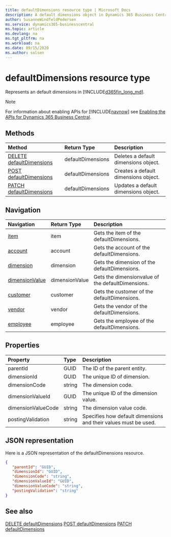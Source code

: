 ```yaml
---
title: defaultDimensions resource type | Microsoft Docs
description: A default dimensions object in Dynamics 365 Business Central.
author: SusanneWindfeldPedersen
ms.service: dynamics365-businesscentral
ms.topic: article
ms.devlang: na
ms.tgt_pltfrm: na
ms.workload: na
ms.date: 09/15/2020
ms.author: solsen
---
```


# defaultDimensions resource type
Represents an default dimensions in [!INCLUDE[d365fin_long_md](../../includes/d365fin_long_md.md)].

> [!NOTE]  
> For information about enabling APIs for [!INCLUDE[navnow](../../includes/navnow_md.md)] see [Enabling the APIs for Dynamics 365 Business Central](../enabling-apis-for-dynamics-nav.md).

## Methods
| Method | Return Type|Description |
|:--------------------|:-----------|:-------------------------|
|[DELETE defaultDimensions](../api/dynamics_defaultDimensions_Delete.md)|defaultDimensions|Deletes a default dimensions object.|
|[POST defaultDimensions](../api/dynamics_defaultDimensions_Create.md)|defaultDimensions|Creates a default dimensions object.|
|[PATCH defaultDimensions](../api/dynamics_defaultDimensions_Update.md)|defaultDimensions|Updates a default dimensions object.|




## Navigation

| Navigation |Return Type| Description |    
|:----------|:----------|:-----------------|
|[item](../resources/dynamics_item.md)|item |Gets the item of the defaultDimensions.|
|[account](../resources/dynamics_account.md)|account |Gets the account of the defaultDimensions.|
|[dimension](../resources/dynamics_dimension.md)|dimension |Gets the dimension of the defaultDimensions.|
|[dimensionValue](../resources/dynamics_dimensionvalue.md)|dimensionValue |Gets the dimensionvalue of the defaultDimensions.|
|[customer](../resources/dynamics_customer.md)|customer |Gets the customer of the defaultDimensions.|
|[vendor](../resources/dynamics_vendor.md)|vendor |Gets the vendor of the defaultDimensions.|
|[employee](../resources/dynamics_employee.md)|employee |Gets the employee of the defaultDimensions.|


## Properties

| Property           | Type   |Description     |
|:-------------------|:-------|:---------------|
|parentId|GUID|The ID of the parent entity. |
|dimensionId|GUID|The unique ID of dimension.|
|dimensionCode|string|The dimension code.|
|dimensionValueId|GUID|The unique ID of the dimension value.|
|dimensionValueCode|string|The dimension value code.  |
|postingValidation|string|Specifies how default dimensions and their values must be used.|


## JSON representation

Here is a JSON representation of the defaultDimensions resource.


```json
{
   "parentId": "GUID",
   "dimensionId": "GUID",
   "dimensionCode": "string",
   "dimensionValueId": "GUID",
   "dimensionValueCode": "string",
   "postingValidation": "string"
}
```
## See also

[DELETE defaultDimensions](../api/dynamics_defaultDimensions_Delete.md)
[POST defaultDimensions](../api/dynamics_defaultDimensions_Create.md)
[PATCH defaultDimensions](../api/dynamics_defaultDimensions_Update.md)

